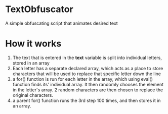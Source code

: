 # TextObfuscator
A simple obfuscating script that animates desired text

# How it works
1. The text that is entered in the **text** variable is split into individual letters, stored in an array
2. Each letter has a separate declared array, which acts as a place to store characters that will be used to replace that specific letter down the line
3. a for() function is run for each letter in the array, which using eval() function finds its' individual array. It then randomly chooses the element in the letter's array. 2 random characters are then chosen to replace the original characters.
4. a parent for() function runs the 3rd step 100 times, and then stores it in an array.

